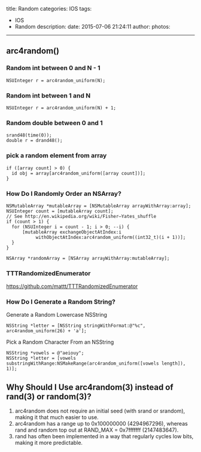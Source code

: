 title: Random
categories: IOS
tags:
  - IOS
  - Random
description:
date: 2015-07-06 21:24:11
author:
photos:
---
## arc4random()

### Random int between 0 and N - 1
```
NSUInteger r = arc4random_uniform(N);
```

### Random int between 1 and N
```
NSUInteger r = arc4random_uniform(N) + 1;
```


### Random double between 0 and 1
```
srand48(time(0));
double r = drand48();
```

<!-- more -->
### pick a random element from array
```
if ([array count] > 0) {
  id obj = array[arc4random_uniform([array count])];
}
```

### How Do I Randomly Order an NSArray?
```
NSMutableArray *mutableArray = [NSMutableArray arrayWithArray:array];
NSUInteger count = [mutableArray count];
// See http://en.wikipedia.org/wiki/Fisher–Yates_shuffle
if (count > 1) {
  for (NSUInteger i = count - 1; i > 0; --i) {
      [mutableArray exchangeObjectAtIndex:i
           withObjectAtIndex:arc4random_uniform((int32_t)(i + 1))];
  }
}

NSArray *randomArray = [NSArray arrayWithArray:mutableArray];
```

### TTTRandomizedEnumerator
https://github.com/mattt/TTTRandomizedEnumerator

### How Do I Generate a Random String?
Generate a Random Lowercase NSString
```
NSString *letter = [NSString stringWithFormat:@"%c", arc4random_uniform(26) + 'a'];
```

Pick a Random Character From an NSString
```
NSString *vowels = @"aeiouy";
NSString *letter = [vowels substringWithRange:NSMakeRange(arc4random_uniform([vowels length]), 1)];
```

## Why Should I Use arc4random(3) instead of rand(3) or random(3)?
1. arc4random does not require an initial seed (with srand or srandom), making it that much easier to use.
2. arc4random has a range up to 0x100000000 (4294967296), whereas rand and random top out at RAND_MAX = 0x7fffffff (2147483647).
3. rand has often been implemented in a way that regularly cycles low bits, making it more predictable.



